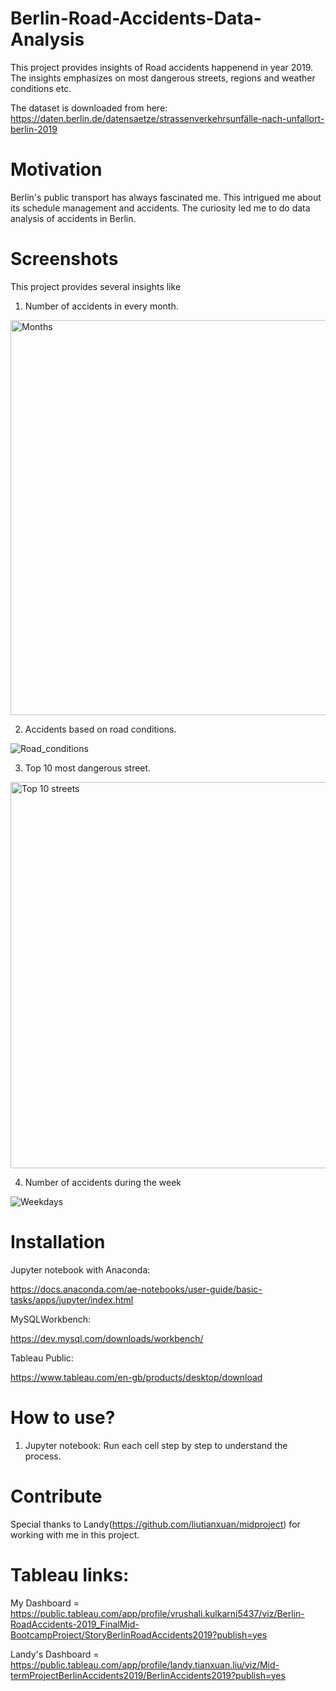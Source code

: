 # Berlin-Road-Accidents-Data-Analysis

This project provides insights of Road accidents happenend in year 2019. The insights emphasizes on most dangerous streets, regions and weather conditions etc.

The dataset is downloaded from here: https://daten.berlin.de/datensaetze/strassenverkehrsunfälle-nach-unfallort-berlin-2019

# Motivation

Berlin's public transport has always fascinated me. This intrigued me about its schedule management and accidents. The curiosity led me to do data analysis of accidents in Berlin.

# Screenshots

This project provides several insights like

1. Number of accidents in every month.

<img width="632" alt="Months" src="https://github.com/vrushali92/Berlin-Road-Accidents-Data-Analysis/assets/28844399/66eba532-7f69-4a8c-9890-5bff8930dd9e">


2. Accidents based on road conditions.

![Road_conditions](https://github.com/vrushali92/Berlin-Road-Accidents-Data-Analysis/assets/28844399/78689dc6-d82c-4c06-bb28-d6f74394270c)


3. Top 10 most dangerous street.

<img width="618" alt="Top 10 streets" src="https://github.com/vrushali92/Berlin-Road-Accidents-Data-Analysis/assets/28844399/20f939fc-8302-4f5f-b077-94c1c02ca731">


4. Number of accidents during the week

![Weekdays](https://github.com/vrushali92/Berlin-Road-Accidents-Data-Analysis/assets/28844399/7656eddd-0986-440e-a192-ff773d297083)


# Installation

Jupyter notebook with Anaconda: 

https://docs.anaconda.com/ae-notebooks/user-guide/basic-tasks/apps/jupyter/index.html

MySQLWorkbench: 

https://dev.mysql.com/downloads/workbench/

Tableau Public:

https://www.tableau.com/en-gb/products/desktop/download

# How to use?

1. Jupyter notebook: Run each cell step by step to understand the process.

# Contribute

Special thanks to Landy(https://github.com/liutianxuan/midproject) for working with me in this project.

# Tableau links:

My Dashboard = https://public.tableau.com/app/profile/vrushali.kulkarni5437/viz/Berlin-RoadAccidents-2019_FinalMid-BootcampProject/StoryBerlinRoadAccidents2019?publish=yes

Landy's Dashboard = https://public.tableau.com/app/profile/landy.tianxuan.liu/viz/Mid-termProjectBerlinAccidents2019/BerlinAccidents2019?publish=yes









